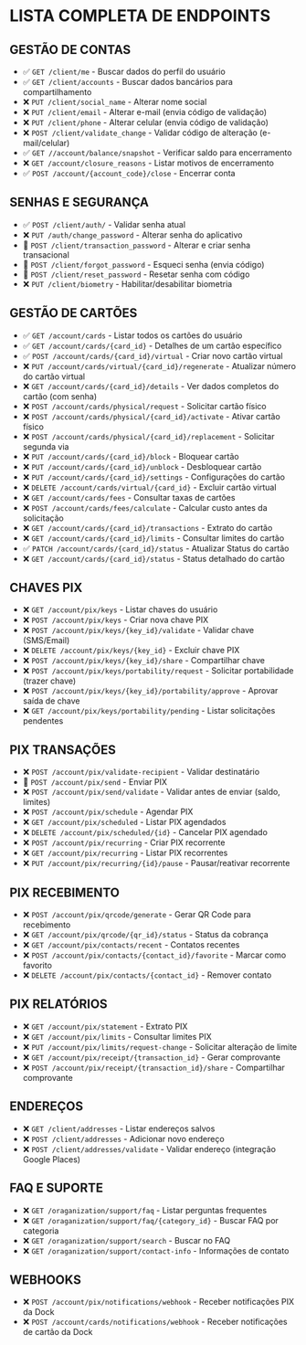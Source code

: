 # LISTA COMPLETA DE ENDPOINTS

## **GESTÃO DE CONTAS**
- ✅ `GET /client/me` - Buscar dados do perfil do usuário
- ✅ `GET /client/accounts` - Buscar dados bancários para compartilhamento
- ❌ `PUT /client/social_name` - Alterar nome social
- ❌ `PUT /client/email` - Alterar e-mail (envia código de validação)
- ❌ `PUT /client/phone` - Alterar celular (envia código de validação)
- ❌ `POST /client/validate_change` - Validar código de alteração (e-mail/celular)
- ✅ `GET //account/balance/snapshot` - Verificar saldo para encerramento
- ❌ `GET /account/closure_reasons` - Listar motivos de encerramento
- ✅ `POST /account/{account_code}/close` - Encerrar conta

## **SENHAS E SEGURANÇA**
- ✅ `POST /client/auth/` - Validar senha atual
- ❌ `PUT /auth/change_password` - Alterar senha do aplicativo
- 🔧 `POST /client/transaction_password` - Alterar e criar senha transacional
- 🔧 `POST /client/forgot_password` - Esqueci senha (envia código)
- 🔧 `POST /client/reset_password` - Resetar senha com código
- ❌ `PUT /client/biometry` - Habilitar/desabilitar biometria

## **GESTÃO DE CARTÕES**
- ✅ `GET /account/cards` - Listar todos os cartões do usuário
- ✅ `GET /account/cards/{card_id}` - Detalhes de um cartão específico
- ✅ `POST /account/cards/{card_id}/virtual` - Criar novo cartão virtual
- ❌ `PUT /account/cards/virtual/{card_id}/regenerate` - Atualizar número do cartão virtual
- ❌ `GET /account/cards/{card_id}/details` - Ver dados completos do cartão (com senha)
- ❌ `POST /account/cards/physical/request` - Solicitar cartão físico
- ❌ `POST /account/cards/physical/{card_id}/activate` - Ativar cartão físico
- ❌ `POST /account/cards/physical/{card_id}/replacement` - Solicitar segunda via
- ❌ `PUT /account/cards/{card_id}/block` - Bloquear cartão
- ❌ `PUT /account/cards/{card_id}/unblock` - Desbloquear cartão
- ❌ `PUT /account/cards/{card_id}/settings` - Configurações do cartão
- ❌ `DELETE /account/cards/virtual/{card_id}` - Excluir cartão virtual
- ❌ `GET /account/cards/fees` - Consultar taxas de cartões
- ❌ `POST /account/cards/fees/calculate` - Calcular custo antes da solicitação
- ❌ `GET /account/cards/{card_id}/transactions` - Extrato do cartão
- ❌ `GET /account/cards/{card_id}/limits` - Consultar limites do cartão
- ✅ `PATCH /account/cards/{card_id}/status` - Atualizar Status do cartão
- ❌ `GET /account/cards/{card_id}/status` - Status detalhado do cartão

## **CHAVES PIX**
- ❌ `GET /account/pix/keys` - Listar chaves do usuário
- ❌ `POST /account/pix/keys` - Criar nova chave PIX
- ❌ `POST /account/pix/keys/{key_id}/validate` - Validar chave (SMS/Email)
- ❌ `DELETE /account/pix/keys/{key_id}` - Excluir chave PIX
- ❌ `POST /account/pix/keys/{key_id}/share` - Compartilhar chave
- ❌ `POST /account/pix/keys/portability/request` - Solicitar portabilidade (trazer chave)
- ❌ `POST /account/pix/keys/{key_id}/portability/approve` - Aprovar saída de chave
- ❌ `GET /account/pix/keys/portability/pending` - Listar solicitações pendentes

## **PIX TRANSAÇÕES**
- ❌ `POST /account/pix/validate-recipient` - Validar destinatário
- 🔧 `POST /account/pix/send` - Enviar PIX
- ❌ `POST /account/pix/send/validate` - Validar antes de enviar (saldo, limites)
- ❌ `POST /account/pix/schedule` - Agendar PIX
- ❌ `GET /account/pix/scheduled` - Listar PIX agendados
- ❌ `DELETE /account/pix/scheduled/{id}` - Cancelar PIX agendado
- ❌ `POST /account/pix/recurring` - Criar PIX recorrente
- ❌ `GET /account/pix/recurring` - Listar PIX recorrentes
- ❌ `PUT /account/pix/recurring/{id}/pause` - Pausar/reativar recorrente

## **PIX RECEBIMENTO**
- ❌ `POST /account/pix/qrcode/generate` - Gerar QR Code para recebimento
- ❌ `GET /account/pix/qrcode/{qr_id}/status` - Status da cobrança
- ❌ `GET /account/pix/contacts/recent` - Contatos recentes
- ❌ `POST /account/pix/contacts/{contact_id}/favorite` - Marcar como favorito
- ❌ `DELETE /account/pix/contacts/{contact_id}` - Remover contato

## **PIX RELATÓRIOS**
- ❌ `GET /account/pix/statement` - Extrato PIX
- ❌ `GET /account/pix/limits` - Consultar limites PIX
- ❌ `PUT /account/pix/limits/request-change` - Solicitar alteração de limite
- ❌ `GET /account/pix/receipt/{transaction_id}` - Gerar comprovante
- ❌ `POST /account/pix/receipt/{transaction_id}/share` - Compartilhar comprovante

## **ENDEREÇOS**
- ❌ `GET /client/addresses` - Listar endereços salvos
- ❌ `POST /client/addresses` - Adicionar novo endereço
- ❌ `POST /client/addresses/validate` - Validar endereço (integração Google Places)

## **FAQ E SUPORTE**
- ❌ `GET /oraganization/support/faq` - Listar perguntas frequentes
- ❌ `GET /oraganization/support/faq/{category_id}` - Buscar FAQ por categoria
- ❌ `GET /oraganization/support/search` - Buscar no FAQ
- ❌ `GET /oraganization/support/contact-info` - Informações de contato

## **WEBHOOKS**
- ❌ `POST /account/pix/notifications/webhook` - Receber notificações PIX da Dock
- ❌ `POST /account/cards/notifications/webhook` - Receber notificações de cartão da Dock
